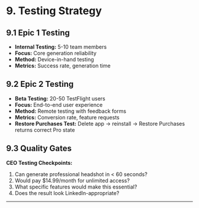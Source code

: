 # 9. Testing Strategy

## 9.1 Epic 1 Testing
- **Internal Testing:** 5-10 team members
- **Focus:** Core generation reliability
- **Method:** Device-in-hand testing
- **Metrics:** Success rate, generation time

## 9.2 Epic 2 Testing
- **Beta Testing:** 20-50 TestFlight users
- **Focus:** End-to-end user experience
- **Method:** Remote testing with feedback forms
- **Metrics:** Conversion rate, feature requests
- **Restore Purchases Test:** Delete app → reinstall → Restore Purchases returns correct Pro state

## 9.3 Quality Gates

**CEO Testing Checkpoints:**
1. Can generate professional headshot in < 60 seconds?
2. Would pay $14.99/month for unlimited access?
3. What specific features would make this essential?
4. Does the result look LinkedIn-appropriate?

---
